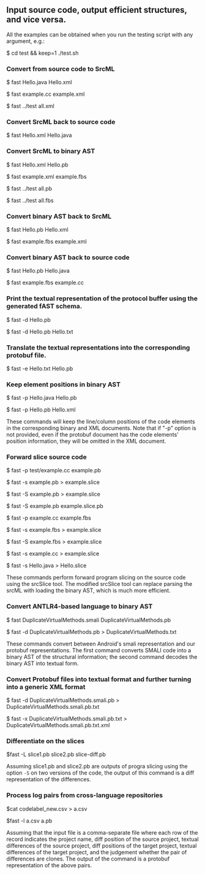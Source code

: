 ## Input source code, output efficient structures, and vice versa. 

All the examples can be obtained when you run the testing script 
with any argument, e.g.:

  $ cd test && keep=1 ./test.sh

### Convert from source code to SrcML

  $ fast Hello.java Hello.xml

  $ fast example.cc example.xml

  $ fast ../test all.xml

### Convert SrcML back to source code

  $ fast Hello.xml Hello.java

### Convert SrcML to binary AST

  $ fast Hello.xml Hello.pb

  $ fast example.xml example.fbs

  $ fast ../test all.pb

  $ fast ../test all.fbs

### Convert binary AST back to SrcML

  $ fast Hello.pb Hello.xml

  $ fast example.fbs example.xml

### Convert binary AST back to source code

  $ fast Hello.pb Hello.java
  
  $ fast example.fbs example.cc

### Print the textual representation of the protocol buffer using the generated fAST schema.

  $ fast -d Hello.pb

  $ fast -d Hello.pb Hello.txt

### Translate the textual representations into the corresponding protobuf file. 

  $ fast -e Hello.txt Hello.pb
  
### Keep element positions in binary AST

  $ fast -p Hello.java Hello.pb
  
  $ fast -p Hello.pb Hello.xml

These commands will keep the line/column positions of the code elements in the
corresponding binary and XML documents.  Note that if "-p" option is not
provided, even if the protobuf document has the code elements' position
information, they will be omitted in the XML document.

### Forward slice source code

  $ fast -p test/example.cc example.pb
  
  $ fast -s example.pb > example.slice
  
  $ fast -S example.pb > example.slice

  $ fast -S example.pb example.slice.pb

  $ fast -p example.cc example.fbs
	
  $ fast -s example.fbs > example.slice
	
  $ fast -S example.fbs > example.slice
	
  $ fast -s example.cc > example.slice

  $ fast -s Hello.java > Hello.slice

These commands perform forward program slicing on the source code using the
srcSlice tool.  The modified srcSlice tool can replace parsing the srcML with
loading the binary AST, which is much more efficient.

### Convert ANTLR4-based language to binary AST
  $ fast DuplicateVirtualMethods.smali DuplicateVirtualMethods.pb
  
  $ fast -d DuplicateVirtualMethods.pb > DuplicateVirtualMethods.txt
  
These commands convert between Android's smali representation and our protobuf
representations. The first command converts SMALI code into a binary AST of the
structural information; the second command decodes the binary AST into textual
form. 

### Convert Protobuf files into textual format and further turning into a generic XML format
  $ fast -d DuplicateVirtualMethods.smali.pb > DuplicateVirtualMethods.smali.pb.txt

  $ fast -x DuplicateVirtualMethods.smali.pb.txt > DuplicateVirtualMethods.smali.pb.txt.xml

### Differentiate on the slices

  $fast -L slice1.pb slice2.pb slice-diff.pb

Assuming slice1.pb and slice2.pb are outputs of progra slicing using the option
`-S` on two versions of the code, the output of this command is a diff
representation of the differences.

### Process log pairs from cross-language repositories
  $cat codelabel_new.csv > a.csv

  $fast -l a.csv a.pb

Assuming that the input file is a comma-separate file where each row of the
record indicates the project name, diff position of the source project, textual
differences of the source project, diff positions of the target project,
textual differences of the target project, and the judgement whether the pair
of differences are clones.  The output of the command is a protobuf
representation of the above pairs.

